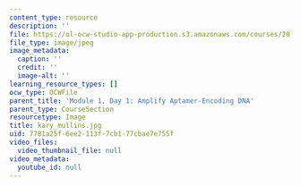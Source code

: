 ```yaml
---
content_type: resource
description: ''
file: https://ol-ocw-studio-app-production.s3.amazonaws.com/courses/20-109-laboratory-fundamentals-in-biological-engineering-spring-2010/7781a25f6ee2113f7cb177cbae7e755f_kary_mullins.jpg
file_type: image/jpeg
image_metadata:
  caption: ''
  credit: ''
  image-alt: ''
learning_resource_types: []
ocw_type: OCWFile
parent_title: 'Module 1, Day 1: Amplify Aptamer-Encoding DNA'
parent_type: CourseSection
resourcetype: Image
title: kary_mullins.jpg
uid: 7781a25f-6ee2-113f-7cb1-77cbae7e755f
video_files:
  video_thumbnail_file: null
video_metadata:
  youtube_id: null
---
```

